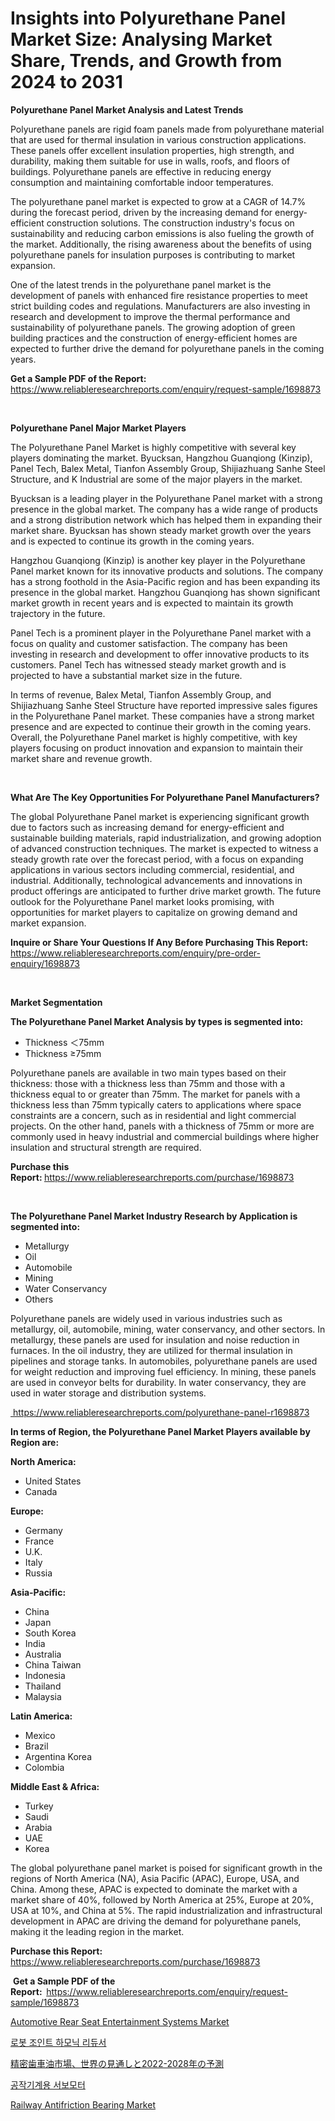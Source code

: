 <p><h1>Insights into Polyurethane Panel Market Size: Analysing Market Share, Trends, and Growth from 2024 to 2031</h1></p><p><strong>Polyurethane Panel Market Analysis and Latest Trends</strong></p>
<p><p>Polyurethane panels are rigid foam panels made from polyurethane material that are used for thermal insulation in various construction applications. These panels offer excellent insulation properties, high strength, and durability, making them suitable for use in walls, roofs, and floors of buildings. Polyurethane panels are effective in reducing energy consumption and maintaining comfortable indoor temperatures.</p><p>The polyurethane panel market is expected to grow at a CAGR of 14.7% during the forecast period, driven by the increasing demand for energy-efficient construction solutions. The construction industry's focus on sustainability and reducing carbon emissions is also fueling the growth of the market. Additionally, the rising awareness about the benefits of using polyurethane panels for insulation purposes is contributing to market expansion.</p><p>One of the latest trends in the polyurethane panel market is the development of panels with enhanced fire resistance properties to meet strict building codes and regulations. Manufacturers are also investing in research and development to improve the thermal performance and sustainability of polyurethane panels. The growing adoption of green building practices and the construction of energy-efficient homes are expected to further drive the demand for polyurethane panels in the coming years.</p></p>
<p><strong>Get a Sample PDF of the Report:&nbsp;</strong> <a href="https://www.reliableresearchreports.com/enquiry/request-sample/1698873">https://www.reliableresearchreports.com/enquiry/request-sample/1698873</a></p>
<p>&nbsp;</p>
<p><strong>Polyurethane Panel Major Market Players</strong></p>
<p><p>The Polyurethane Panel Market is highly competitive with several key players dominating the market. Byucksan, Hangzhou Guanqiong (Kinzip), Panel Tech, Balex Metal, Tianfon Assembly Group, Shijiazhuang Sanhe Steel Structure, and K Industrial are some of the major players in the market.</p><p>Byucksan is a leading player in the Polyurethane Panel market with a strong presence in the global market. The company has a wide range of products and a strong distribution network which has helped them in expanding their market share. Byucksan has shown steady market growth over the years and is expected to continue its growth in the coming years.</p><p>Hangzhou Guanqiong (Kinzip) is another key player in the Polyurethane Panel market known for its innovative products and solutions. The company has a strong foothold in the Asia-Pacific region and has been expanding its presence in the global market. Hangzhou Guanqiong has shown significant market growth in recent years and is expected to maintain its growth trajectory in the future.</p><p>Panel Tech is a prominent player in the Polyurethane Panel market with a focus on quality and customer satisfaction. The company has been investing in research and development to offer innovative products to its customers. Panel Tech has witnessed steady market growth and is projected to have a substantial market size in the future.</p><p>In terms of revenue, Balex Metal, Tianfon Assembly Group, and Shijiazhuang Sanhe Steel Structure have reported impressive sales figures in the Polyurethane Panel market. These companies have a strong market presence and are expected to continue their growth in the coming years. Overall, the Polyurethane Panel market is highly competitive, with key players focusing on product innovation and expansion to maintain their market share and revenue growth.</p></p>
<p>&nbsp;</p>
<p><strong>What Are The Key Opportunities For Polyurethane Panel Manufacturers?</strong></p>
<p><p>The global Polyurethane Panel market is experiencing significant growth due to factors such as increasing demand for energy-efficient and sustainable building materials, rapid industrialization, and growing adoption of advanced construction techniques. The market is expected to witness a steady growth rate over the forecast period, with a focus on expanding applications in various sectors including commercial, residential, and industrial. Additionally, technological advancements and innovations in product offerings are anticipated to further drive market growth. The future outlook for the Polyurethane Panel market looks promising, with opportunities for market players to capitalize on growing demand and market expansion.</p></p>
<p><strong>Inquire or Share Your Questions If Any Before Purchasing This Report:</strong> <a href="https://www.reliableresearchreports.com/enquiry/pre-order-enquiry/1698873">https://www.reliableresearchreports.com/enquiry/pre-order-enquiry/1698873</a></p>
<p>&nbsp;</p>
<p><strong>Market Segmentation</strong></p>
<p><strong>The Polyurethane Panel Market Analysis by types is segmented into:</strong></p>
<p><ul><li>Thickness ＜75mm</li><li>Thickness ≥75mm</li></ul></p>
<p><p>Polyurethane panels are available in two main types based on their thickness: those with a thickness less than 75mm and those with a thickness equal to or greater than 75mm. The market for panels with a thickness less than 75mm typically caters to applications where space constraints are a concern, such as in residential and light commercial projects. On the other hand, panels with a thickness of 75mm or more are commonly used in heavy industrial and commercial buildings where higher insulation and structural strength are required.</p></p>
<p><strong>Purchase this Report:&nbsp;</strong><a href="https://www.reliableresearchreports.com/purchase/1698873">https://www.reliableresearchreports.com/purchase/1698873</a></p>
<p>&nbsp;</p>
<p><strong>The Polyurethane Panel Market Industry Research by Application is segmented into:</strong></p>
<p><ul><li>Metallurgy</li><li>Oil</li><li>Automobile</li><li>Mining</li><li>Water Conservancy</li><li>Others</li></ul></p>
<p><p>Polyurethane panels are widely used in various industries such as metallurgy, oil, automobile, mining, water conservancy, and other sectors. In metallurgy, these panels are used for insulation and noise reduction in furnaces. In the oil industry, they are utilized for thermal insulation in pipelines and storage tanks. In automobiles, polyurethane panels are used for weight reduction and improving fuel efficiency. In mining, these panels are used in conveyor belts for durability. In water conservancy, they are used in water storage and distribution systems.</p></p>
<p><a href="https://www.reliableresearchreports.com/polyurethane-panel-r1698873">&nbsp;https://www.reliableresearchreports.com/polyurethane-panel-r1698873</a></p>
<p><strong>In terms of Region, the Polyurethane Panel Market Players available by Region are:</strong></p>
<p>
    <p> <strong> North America: </strong>
        <ul>
            <li>United States</li>
            <li>Canada</li>
        </ul>
        </p> 
    <p> <strong> Europe: </strong>
        <ul>
            <li>Germany</li>
            <li>France</li>
            <li>U.K.</li>
            <li>Italy</li>
            <li>Russia</li>
        </ul>
        </p> 
    <p> <strong> Asia-Pacific: </strong>
        <ul>
            <li>China</li>
            <li>Japan</li>
            <li>South Korea</li>
            <li>India</li>
            <li>Australia</li>
            <li>China Taiwan</li>
            <li>Indonesia</li>
            <li>Thailand</li>
            <li>Malaysia</li>
        </ul>
        </p> 
    <p> <strong> Latin America: </strong>
        <ul>
            <li>Mexico</li>
            <li>Brazil</li>
            <li>Argentina Korea</li>
            <li>Colombia</li>
        </ul>
        </p> 
    <p> <strong> Middle East & Africa: </strong>
        <ul>
            <li>Turkey</li>
            <li>Saudi</li>
            <li>Arabia</li>
            <li>UAE</li>
            <li>Korea</li>
        </ul>
    </p>
    </p>
<p><p>The global polyurethane panel market is poised for significant growth in the regions of North America (NA), Asia Pacific (APAC), Europe, USA, and China. Among these, APAC is expected to dominate the market with a market share of 40%, followed by North America at 25%, Europe at 20%, USA at 10%, and China at 5%. The rapid industrialization and infrastructural development in APAC are driving the demand for polyurethane panels, making it the leading region in the market.</p></p>
<p><strong>Purchase this Report: </strong><a href="https://www.reliableresearchreports.com/purchase/1698873">https://www.reliableresearchreports.com/purchase/1698873</a></p>
<p>&nbsp;<strong>Get a Sample PDF of the Report:&nbsp;&nbsp;</strong><a href="https://www.reliableresearchreports.com/enquiry/request-sample/1698873">https://www.reliableresearchreports.com/enquiry/request-sample/1698873</a></p>
<p><strong></strong></p>
<p><p><a href="https://github.com/rakibtthstu9900/Market-Research-Report-List-1/blob/main/automotive-rear-seat-entertainment-systems-market.md">Automotive Rear Seat Entertainment Systems Market</a></p><p><a href="https://github.com/hasanrajibul387/Market-Research-Report-List-1/blob/main/1804066118264.md">로봇 조인트 하모닉 리듀서</a></p><p><a href="https://github.com/CarlieShields/Market-Research-Report-List-1/blob/main/4085222130270.md">精密歯車油市場、世界の見通しと2022-2028年の予測</a></p><p><a href="https://github.com/alpinestartsekian/Market-Research-Report-List-1/blob/main/7060652118265.md">공작기계용 서보모터</a></p><p><a href="https://github.com/ChiragRp1/Market-Research-Report-List-5/blob/main/railway-antifriction-bearing-market.md">Railway Antifriction Bearing Market</a></p></p>